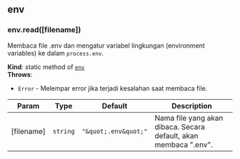<a name="module_env"></a>

## env
<a name="module_env.read"></a>

### env.read([filename])
Membaca file .env dan mengatur variabel lingkungan (environment variables) ke dalam `process.env`.

**Kind**: static method of [<code>env</code>](#module_env)  
**Throws**:

- <code>Error</code> - Melempar error jika terjadi kesalahan saat membaca file.


| Param | Type | Default | Description |
| --- | --- | --- | --- |
| [filename] | <code>string</code> | <code>&quot;\&quot;.env\&quot;&quot;</code> | Nama file yang akan dibaca. Secara default, akan membaca ".env". |

